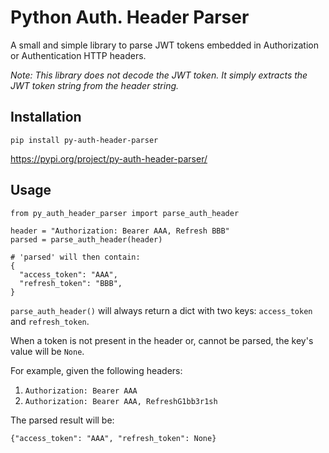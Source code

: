 Python Auth. Header Parser
==========================
A small and simple library to parse JWT tokens embedded in Authorization or Authentication HTTP headers.

_Note: This library does not decode the JWT token. It simply extracts the JWT token string from the header string._  

## Installation
```
pip install py-auth-header-parser
```
https://pypi.org/project/py-auth-header-parser/


## Usage

```
from py_auth_header_parser import parse_auth_header

header = "Authorization: Bearer AAA, Refresh BBB"
parsed = parse_auth_header(header)

# 'parsed' will then contain:
{
  "access_token": "AAA",
  "refresh_token": "BBB",
}
```

`parse_auth_header()` will always return a dict with two keys: `access_token` and `refresh_token`.

When a token is not present in the header or, cannot be parsed, the key's value will be `None`.

For example, given the following headers:  
1. `Authorization: Bearer AAA`   
2. `Authorization: Bearer AAA, RefreshG1bb3r1sh`

The parsed result will be:
```
{"access_token": "AAA", "refresh_token": None}
```
